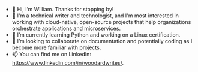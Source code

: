 - 👋 Hi, I’m William. Thanks for stopping by!
- 👀 I'm a technical writer and technologist, and I'm most interested in working with cloud-native, open-source projects that help organizations orchestrate applications and microservices.
- 🌱 I’m currently learning Python and working on a Linux certification.
- 💞️ I’m looking to collaborate on documentation and potentially coding as I become more familiar with projects.
- 📫 You can find me on LinkedIn: https://www.linkedin.com/in/woodardwrites/. 

<!---
woodard-nx/woodard-nx is a ✨ special ✨ repository because its `README.md` (this file) appears on your GitHub profile.
You can click the Preview link to take a look at your changes.
--->
